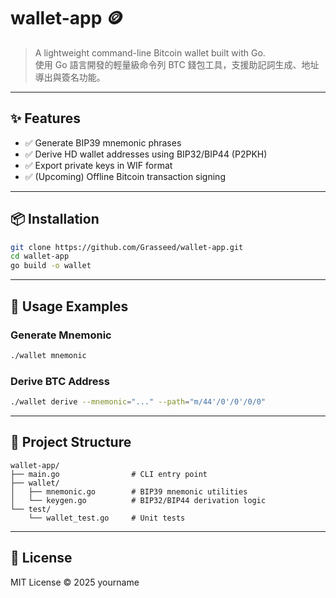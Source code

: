 # wallet-app 🪙

> A lightweight command-line Bitcoin wallet built with Go.  
> 使用 Go 語言開發的輕量級命令列 BTC 錢包工具，支援助記詞生成、地址導出與簽名功能。

---

## ✨ Features

- ✅ Generate BIP39 mnemonic phrases
- ✅ Derive HD wallet addresses using BIP32/BIP44 (P2PKH)
- ✅ Export private keys in WIF format
- ✅ (Upcoming) Offline Bitcoin transaction signing

---

## 📦 Installation

```bash
git clone https://github.com/Grasseed/wallet-app.git
cd wallet-app
go build -o wallet
```

---

## 🧪 Usage Examples

### Generate Mnemonic
```bash
./wallet mnemonic
```

### Derive BTC Address
```bash
./wallet derive --mnemonic="..." --path="m/44'/0'/0'/0/0"
```

---

## 📁 Project Structure

```
wallet-app/
├── main.go                # CLI entry point
├── wallet/
│   ├── mnemonic.go        # BIP39 mnemonic utilities
│   └── keygen.go          # BIP32/BIP44 derivation logic
└── test/
    └── wallet_test.go     # Unit tests
```

---

## 📄 License

MIT License © 2025 yourname
